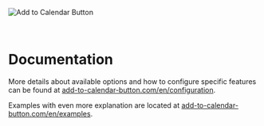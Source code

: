 ![Add to Calendar Button](https://github.com/add2cal/add-to-calendar-button/blob/main/assets/img/readme-header.png?raw=true)

<br />

# Documentation

More details about available options and how to configure specific features can be found at [add-to-calendar-button.com/en/configuration](https://add-to-calendar-button.com/en/configuration).

Examples with even more explanation are located at [add-to-calendar-button.com/en/examples](https://add-to-calendar-button.com/en/examples).

<br />
